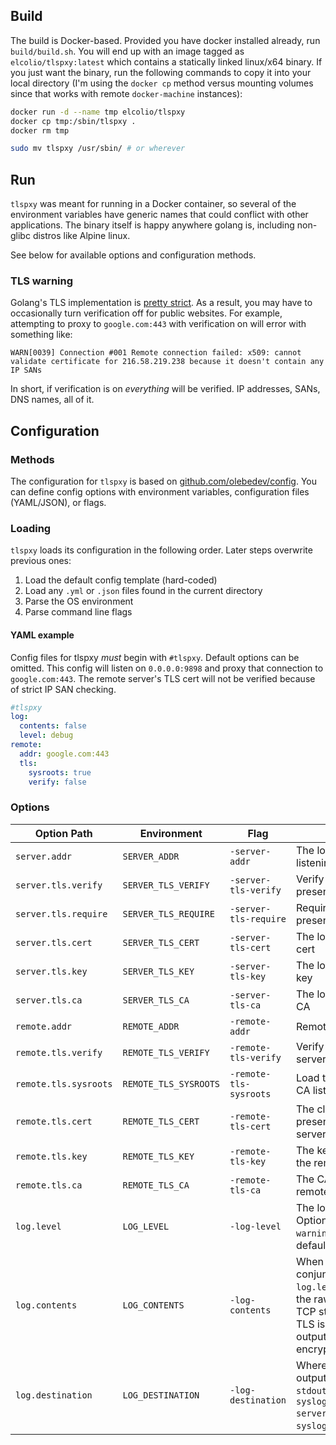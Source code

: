 ## Build
The build is Docker-based. Provided you have docker installed already, run `build/build.sh`. You will end up with an image tagged as `elcolio/tlspxy:latest` which contains a statically linked linux/x64 binary. If you just want the binary, run the following commands to copy it into your local directory (I'm using the `docker cp` method versus mounting volumes since that works with remote `docker-machine` instances):

```bash
docker run -d --name tmp elcolio/tlspxy
docker cp tmp:/sbin/tlspxy .
docker rm tmp

sudo mv tlspxy /usr/sbin/ # or wherever
```

## Run
`tlspxy` was meant for running in a Docker container, so several of the environment variables have generic names that could conflict with other applications. The binary itself is happy anywhere golang is, including non-glibc distros like Alpine linux.

See below for available options and configuration methods.

### TLS warning
Golang's TLS implementation is [pretty strict](http://www.bite-code.com/2015/06/25/tls-mutual-auth-in-golang/). As a result, you may have to occasionally turn verification off for public websites. For example, attempting to proxy to `google.com:443` with verification on will error with something like:

```
WARN[0039] Connection #001 Remote connection failed: x509: cannot validate certificate for 216.58.219.238 because it doesn't contain any IP SANs
```

In short, if verification is on _everything_ will be verified. IP addresses, SANs, DNS names, all of it.

## Configuration

### Methods
The configuration for `tlspxy` is based on [github.com/olebedev/config](http://godoc.org/github.com/olebedev/config). You can define config options with environment variables, configuration files (YAML/JSON), or flags.

### Loading
`tlspxy` loads its configuration in the following order. Later steps overwrite previous ones:

1. Load the default config template (hard-coded)
2. Load any `.yml` or `.json` files found in the current directory
3. Parse the OS environment
4. Parse command line flags

#### YAML example
Config files for tlspxy _must_ begin with `#tlspxy`. Default options can be omitted. This config will listen on `0.0.0.0:9898` and proxy that connection to `google.com:443`. The remote server's TLS cert will not be verified because of strict IP SAN checking.

```yaml
#tlspxy
log:
  contents: false
  level: debug
remote:
  addr: google.com:443
  tls:
    sysroots: true
    verify: false
```

### Options
Option Path | Environment | Flag | Description
--- | --- | --- | ---
`server.addr` | `SERVER_ADDR` | `-server-addr` | The local server listening address
`server.tls.verify` | `SERVER_TLS_VERIFY` | `-server-tls-verify` | Verify client certs presented to the server
`server.tls.require` | `SERVER_TLS_REQUIRE` | `-server-tls-require` | Require that the client present an x509 cert
`server.tls.cert` | `SERVER_TLS_CERT` | `-server-tls-cert` | The local server's TLS cert
`server.tls.key` | `SERVER_TLS_KEY` | `-server-tls-key` | The local server's TLS key
`server.tls.ca` | `SERVER_TLS_CA` | `-server-tls-ca` | The local server's TLS CA
`remote.addr` | `REMOTE_ADDR` | `-remote-addr` | Remote server address
`remote.tls.verify` | `REMOTE_TLS_VERIFY` | `-remote-tls-verify` | Verify the remote server's TLS cert
`remote.tls.sysroots` | `REMOTE_TLS_SYSROOTS` | `-remote-tls-sysroots` | Load the system's root CA list
`remote.tls.cert` | `REMOTE_TLS_CERT` | `-remote-tls-cert` | The client cert to present to the remote server
`remote.tls.key` | `REMOTE_TLS_KEY` | `-remote-tls-key` | The key to present to the remote server
`remote.tls.ca` | `REMOTE_TLS_CA` | `-remote-tls-ca` | The CA to present to the remote server
`log.level` | `LOG_LEVEL` | `-log-level` | The log-level to use. Options are `debug`, `info`, `warning`, or `error`. The default is `info`.
`log.contents` | `LOG_CONTENTS` | `-log-contents` | When used in conjunction with `log.level=debug`, prints the raw contents of the TCP stream. If remote TLS is enabled, the output will be encrypted.
`log.destination` | `LOG_DESTINATION` | `-log-destination` | Where to send log output. Options are `stdout` (the default) or `syslog://your-syslog-server` (ex: `syslog://localhost:514`)
